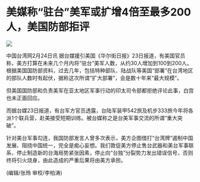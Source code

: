 # 美媒称“驻台”美军或扩增4倍至最多200人，美国防部拒评

![](https://inews.gtimg.com/newsapp_bt/0/15686350002/1000)

中国台湾网2月24日讯
据台媒援引美国《华尔街日报》23日报道，有美国官员称，美方打算在未来几个月内将“驻台”美军人数，从约30人增加到100到200人。根据美国国防部资料，过去几年，包括特种部队、陆战队等美国“部署”在台湾地区的部队人数时有起伏，据称这次所谓“扩大部署”，会是数十年来“最大规模”。

但美国国防部和负责美军在亚太地区军事行动的印太司令部都拒绝评论此事，白宫也未正面回应。

而据台媒23日报道，有台军方官员透露，台陆军装甲542旅及机步333旅今年将各派1个联兵营，赴美接受短期训练。被台媒称之是台美军事交流的所谓“重大突破”。

针对美台军事勾连，我国防部发言人曾多次表示，美方企图借打“台湾牌”遏制中国发展、阻挠中国统一，完全是痴心妄想。我们敦促美方停止售台武器和美台军事联系，停止制造新的台海局势紧张因素，停止向“台独”分裂势力发出错误信号，否则终将引火烧身，由此造成的严重后果将由美方承担。

(编辑/张玲 审校/李柏涛)

